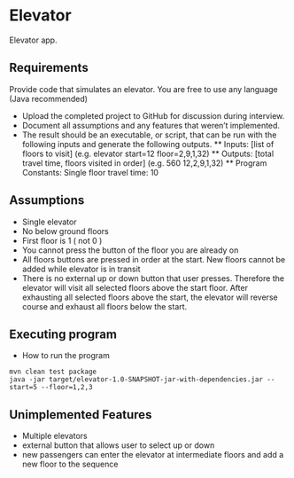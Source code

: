 # Elevator

Elevator app.

## Requirements

Provide code that simulates an elevator. You are free to use any language (Java recommended)
* Upload the completed project to GitHub for discussion during interview.
* Document all assumptions and any features that weren’t implemented.
* The result should be an executable, or script, that can be run with the following inputs and generate the following outputs.
                   ** Inputs: [list of floors to visit] (e.g. elevator start=12 floor=2,9,1,32)
                   ** Outputs: [total travel time, floors visited in order] (e.g. 560 12,2,9,1,32)
                   ** Program Constants: Single floor travel time: 10

## Assumptions

* Single elevator
* No below ground floors
* First floor is 1 ( not 0 )
* You cannot press the button of the floor you are already on
* All floors buttons are pressed in order at the start. New floors cannot be added while elevator is in transit
* There is no external up or down button that user presses. Therefore the elevator will visit all selected floors above the start floor. 
  After exhausting all selected floors above the start, the elevator will reverse course and exhaust all floors below the start.


## Executing program

* How to run the program
```
mvn clean test package
java -jar target/elevator-1.0-SNAPSHOT-jar-with-dependencies.jar --start=5 --floor=1,2,3
```

## Unimplemented Features

* Multiple elevators
* external button that allows user to select up or down
* new passengers can enter the elevator at intermediate floors and add a new floor to the sequence

